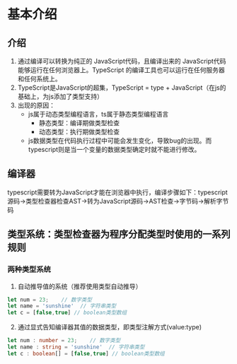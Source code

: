 # 基本介绍

## 介绍

1. 通过编译可以转换为纯正的 JavaScript代码，且编译出来的 JavaScript代码能够运行在任何浏览器上。TypeScript 的编译工具也可以运行在任何服务器和任何系统上。
2. TypeScript是JavaScript的超集，TypeScript = type + JavaScript（在js的基础上，为js添加了类型支持）
3. 出现的原因：
   + js属于动态类型编程语言，ts属于静态类型编程语言
     + 静态类型：编译期做类型检查
     + 动态类型：执行期做类型检查
   + js数据类型在代码执行过程中可能会发生变化，导致bug的出现。而typescript则是当一个变量的数据类型确定时就不能进行修改。

## 编译器

typescript需要转为JavaScript才能在浏览器中执行，编译步骤如下：typescript源码->类型检查器检查AST->转为JavaScript源码->AST检查->字节码->解析字节码

## 类型系统：类型检查器为程序分配类型时使用的一系列规则

### 两种类型系统

  1. 自动推导值的系统（推荐使用类型自动推导）
```typescript
let num = 23;    // 数字类型
let name = 'sunshine'  // 字符串类型
let c = [false,true] // boolean类型数组
```
  2. 通过显式告知编译器其值的数据类型，即类型注解方式(value:type)
```typescript
let num : number = 23;    // 数字类型
let name : string = 'sunshine'  // 字符串类型
let c : boolean[] = [false,true] // boolean类型数组
```
